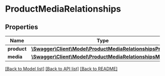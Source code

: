 # ProductMediaRelationships

## Properties
Name | Type | Description | Notes
------------ | ------------- | ------------- | -------------
**product** | [**\Swagger\Client\Model\ProductMediaRelationshipsProduct**](ProductMediaRelationshipsProduct.md) |  | [optional] 
**media** | [**\Swagger\Client\Model\ProductMediaRelationshipsMedia**](ProductMediaRelationshipsMedia.md) |  | [optional] 

[[Back to Model list]](../../README.md#documentation-for-models) [[Back to API list]](../../README.md#documentation-for-api-endpoints) [[Back to README]](../../README.md)

